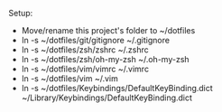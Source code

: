 Setup:

- Move/rename this project's folder to ~/dotfiles
- ln -s ~/dotfiles/git/gitignore ~/.gitignore
- ln -s ~/dotfiles/zsh/zshrc ~/.zshrc
- ln -s ~/dotfiles/zsh/oh-my-zsh ~/.oh-my-zsh
- ln -s ~/dotfiles/vim/vimrc ~/.vimrc
- ln -s ~/dotfiles/vim ~/.vim
- ln -s ~/dotfiles/Keybindings/DefaultKeyBinding.dict ~/Library/Keybindings/DefaultKeyBinding.dict
